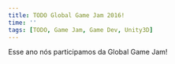```yaml
---
title: TODO Global Game Jam 2016!
time: ''
tags: [TODO, Game Jam, Game Dev, Unity3D]
---
```


Esse ano nós participamos da Global Game Jam!
